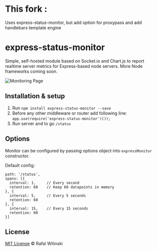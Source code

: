 # This fork :
Uses express-status-monitor, but add option for proxypass and add handlebars template engine
# express-status-monitor
Simple, self-hosted module based on Socket.io and Chart.js to report realtime server metrics for Express-based node servers. More Node frameworks coming soon.

![Monitoring Page](http://i.imgur.com/AHizEWq.gif "Monitoring Page")

## Installation & setup
1. Run `npm install express-status-monitor --save`
2. Before any other middleware or router add following line:
`app.use(require('express-status-monitor')());`
3. Run server and to go `/status`

## Options

Monitor can be configured by passing options object into `expressMonitor` constructor.

Default config:
```
path: '/status',
spans: [{
  interval: 1,     // Every second
  retention: 60    // Keep 60 datapoints in memory
}, {
  interval: 5,     // Every 5 seconds
  retention: 60
}, {
  interval: 15,    // Every 15 seconds
  retention: 60
}]

```

## License

[MIT License](https://opensource.org/licenses/MIT) © Rafal Wilinski

